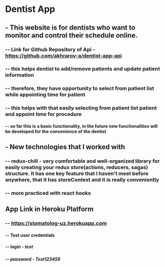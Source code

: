 # Dentist App
## - This website is for dentists who want to monitor and control their schedule online.

### -- Link for Github Repository of Api - https://github.com/akhrarov-a/dentist-app-api

### -- this helps dentist to add/remove patients and update patient information
### -- therefore, they have opportunity to select from patient list while appointing time for patient
### -- this helps with that easily selecting from patient list patient and appoint time for procedure

#### -- so far this is a basic functionality, in the future new functionalities will be developed for the convenience of the dentist  

## - New technologies that I worked with

### -- redux-chill - very comfortable and well-organized library for easily creating your redux store(actions, reducers, sagas) structure. It has one key feature that I haven't meet before anywhere, that it has storeContext and it is really conveniently
### -- more practiced with react hooks


## App Link in Heroku Platform

### -- https://stomatolog-uz.herokuapp.com

#### -- Test user credentials
##### -- login - test
##### -- password - Test123456
